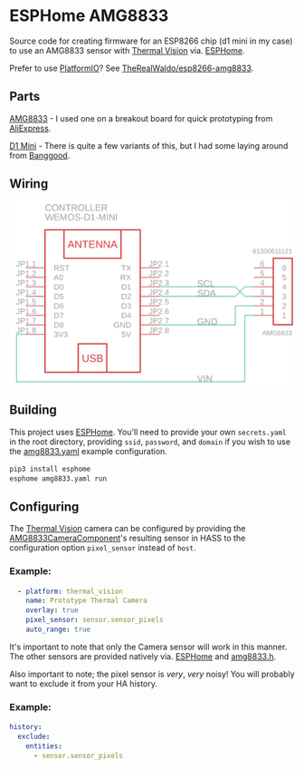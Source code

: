 # ESPHome AMG8833

Source code for creating firmware for an ESP8266 chip (d1 mini in my case) to use an AMG8833 sensor with [Thermal Vision](https://github.com/TheRealWaldo/thermal) via. [ESPHome](https://esphome.io).

Prefer to use [PlatformIO](https://platformio.org/)?  See [TheRealWaldo/esp8266-amg8833](https://github.com/TheRealWaldo/esp8266-amg8833).

## Parts

[AMG8833](https://industry.panasonic.eu/components/sensors/industrial-sensors/grid-eye/amg88xx-high-performance-type/amg8833-amg8833) - I used one on a breakout board for quick prototyping from [AliExpress](https://www.aliexpress.com/item/1005001585288156.html?spm=a2g0s.9042311.0.0.27424c4dmuBfsJ).

[D1 Mini](https://www.wemos.cc/en/latest/d1/d1_mini.html) - There is quite a few variants of this, but I had some laying around from [Banggood](https://www.banggood.com/Geekcreit-D1-Mini-V3_0_0-WIFI-Internet-Of-Things-Development-Board-Based-ESP8266-4MB-MicroPython-Nodemcu-p-1264245.html?cur_warehouse=CN&ID=522225).

## Wiring

![Schematic](schematic.png)

## Building

This project uses [ESPHome](https://esphome.io).  You'll need to provide your own `secrets.yaml` in the root directory, providing `ssid`, `password`, and `domain` if you wish to use the [amg8833.yaml](amg8833.yaml) example configuration.

```bash
pip3 install esphome
esphome amg8833.yaml run
```

## Configuring

The [Thermal Vision](https://github.com/TheRealWaldo/thermal) camera can be configured by providing the [AMG8833CameraComponent](amg8833_camera.h)'s resulting sensor in HASS to the configuration option `pixel_sensor` instead of `host`.

### Example:
```yaml
  - platform: thermal_vision
    name: Prototype Thermal Camera
    overlay: true
    pixel_sensor: sensor.sensor_pixels
    auto_range: true
```

It's important to note that only the Camera sensor will work in this manner.  The other sensors are provided natively via. [ESPHome](https://esphome.io) and [amg8833.h](amg8833.h).

Also important to note; the pixel sensor is _very_, _very_ noisy!  You will probably want to exclude it from your HA history.

### Example:
```yaml
history:
  exclude:
    entities:
      - sensor.sensor_pixels
```
